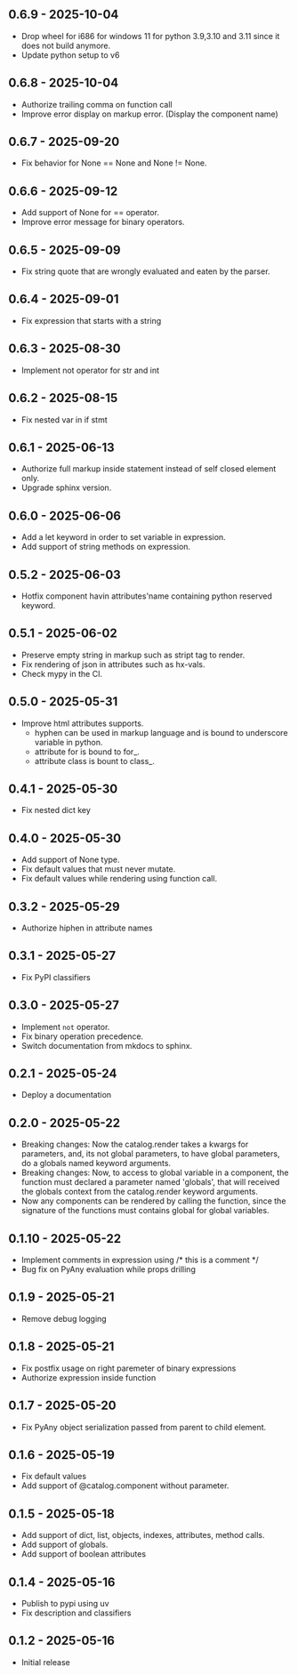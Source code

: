 ## 0.6.9  -  2025-10-04

* Drop wheel for i686 for windows 11 for python 3.9,3.10 and 3.11 since
  it does not build anymore.
* Update python setup to v6

## 0.6.8  -  2025-10-04

* Authorize trailing comma on function call
* Improve error display on markup error. (Display the component name)

## 0.6.7  -  2025-09-20

* Fix behavior for None == None and None != None. 

## 0.6.6  -  2025-09-12

* Add support of None for == operator.
* Improve error message for binary operators.

## 0.6.5  -  2025-09-09

* Fix string quote that are wrongly evaluated and eaten by the parser. 

## 0.6.4  -  2025-09-01

* Fix expression that starts with a string 

## 0.6.3  -  2025-08-30

* Implement not operator for str and int 

## 0.6.2  -  2025-08-15

* Fix nested var in if stmt 

## 0.6.1  -  2025-06-13

* Authorize full markup inside statement instead of self closed element only.
* Upgrade sphinx version. 

## 0.6.0  -  2025-06-06

* Add a let keyword in order to set variable in expression.
* Add support of string methods on expression. 

## 0.5.2  -  2025-06-03

* Hotfix component havin attributes'name containing python reserved keyword. 

## 0.5.1  -  2025-06-02

* Preserve empty string in markup such as stript tag to render.
* Fix rendering of json in attributes such as hx-vals.
* Check mypy in the CI.

## 0.5.0  -  2025-05-31

* Improve html attributes supports.
  * hyphen can be used in markup language and is bound
    to underscore variable in python.
  * attribute for is bound to for_.
  * attribute class is bount to class_.

## 0.4.1  -  2025-05-30

* Fix nested dict key 

## 0.4.0  -  2025-05-30

* Add support of None type.
* Fix default values that must never mutate.
* Fix default values while rendering using function call.

## 0.3.2  -  2025-05-29

* Authorize hiphen in attribute names 

## 0.3.1  -  2025-05-27

* Fix PyPI classifiers 

## 0.3.0  -  2025-05-27

* Implement `not` operator.
* Fix binary operation precedence.
* Switch documentation from mkdocs to sphinx.

## 0.2.1  -  2025-05-24

* Deploy a documentation 

## 0.2.0  -  2025-05-22

* Breaking changes: Now the catalog.render takes a kwargs for parameters, 
  and, its not global parameters, to have global parameters, do a globals
  named keyword arguments.
* Breaking changes: Now, to access to global variable in a component,
  the function must declared a parameter named 'globals', that will
  received the globals context from the catalog.render keyword arguments.
* Now any components can be rendered by calling the function, since the
  signature of the functions must contains global for global variables.

## 0.1.10  -  2025-05-22

* Implement comments in expression using /* this is a comment */ 
* Bug fix on PyAny evaluation while props drilling

## 0.1.9  -  2025-05-21

* Remove debug logging 

## 0.1.8  -  2025-05-21
* Fix postfix usage on right paremeter of binary expressions
* Authorize expression inside function 

## 0.1.7  -  2025-05-20

* Fix PyAny object serialization passed from parent to child element. 

## 0.1.6  -  2025-05-19

* Fix default values
* Add support of @catalog.component without parameter.

## 0.1.5  -  2025-05-18

* Add support of dict, list, objects, indexes, attributes, method calls.
* Add support of globals.
* Add support of boolean attributes

## 0.1.4  -  2025-05-16

* Publish to pypi using uv 
* Fix description and classifiers 

## 0.1.2  -  2025-05-16

* Initial release 

